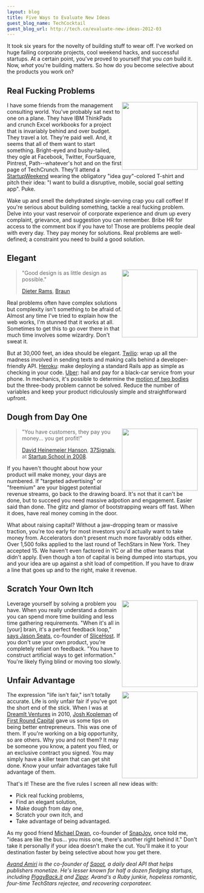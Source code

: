 ```yaml
---
layout: blog
title: Five Ways to Evaluate New Ideas
guest_blog_name: TechCocktail
guest_blog_url: http://tech.co/evaluate-new-ideas-2012-03
---
```


It took six years for the novelty of building stuff to wear off. I've worked on huge failing corporate projects, cool weekend hacks, and successful startups. At a certain point, you've proved to yourself that you _can_ build it. Now, _what_ you're building matters. So how do you become selective about the products you work on?

## Real Fucking Problems

<img src="http://farm8.staticflickr.com/7068/6911108205_f5dfc9665e_m_d.jpg" style="float: right;" height="179" width="200">

I have some friends from the management consulting world. You've probably sat next to one on a plane. They have IBM ThinkPads and crunch Excel workbooks for a project that is invariably behind and over budget. They travel a lot. They're paid well. And, it seems that all of them want to start something. Bright-eyed and bushy-tailed, they ogle at Facebook, Twitter, FourSquare, Pintrest, Path--whatever's hot and on the first page of TechCrunch. They'll attend a [StartupWeekend][11] wearing the obligatory "idea guy"-colored T-shirt and pitch their idea: "I want to build a disruptive, mobile, social goal setting app". Puke.

Wake up and smell the dehydrated single-serving crap you call coffee! If you're serious about building something, tackle a real fucking problem. Delve into your vast reservoir of corporate experience and drum up every complaint, grievance, and suggestion you can remember. Bribe HR for access to the comment box if you have to! Those are problems people deal with every day. They pay money for solutions. Real problems are well-defined; a constraint you need to build a good solution.

## Elegant

<img src="http://farm8.staticflickr.com/7062/6911122075_b4384aca8b_m_d.jpg" style="float: right;" height="179" width="200">

> "Good design is as little design as possible."
>
> [Dieter Rams][7], [Braun][12]

Real problems often have complex solutions but complexity isn't something to be afraid of. Almost any time I've tried to explain how the web works, I'm stunned that it works at all. Sometimes to get this to go over there in that much time involves some wizardry. Don't sweat it.

But at 30,000 feet, an idea should be elegant. [Twilio][13]: wrap up all the madness involved in sending texts and making calls behind a developer-friendly API. [Heroku][14]: make deploying a standard Rails app as simple as checking in your code. [Uber][15]: hail and pay for a black-car service from your phone. In mechanics, it's possible to determine the [motion of two bodies][1] but the three-body problem cannot be solved. Reduce the number of variables and keep your product ridiculously simple and straightforward upfront.

## Dough from Day One

<img src="http://farm8.staticflickr.com/7066/6911107821_174a002346_m_d.jpg" style="float: right;" height="164" width="200">

> "You have customers, they pay you money... you get profit!"
>
> [David Heinemeier Hanson][16], [37Signals][10], at [Startup School in 2008][2].

If you haven't thought about how your product will make money, your days are numbered. If "targeted advertising" or "freemium" are your biggest potential revenue streams, go back to the drawing board. It's not that it can't be done, but to succeed you need massive adpotion and engagement. Easier said than done. The glitz and glamor of bootstrapping wears off fast. When it does, have real money coming in the door.

What about raising capital? Without a jaw-dropping team or massive traction, you're too early for most investors you'd actually want to take money from. Accelerators don't present much more favorably odds either. Over 1,500 folks applied to the last round of TechStars in New York. They accepted 15. We haven't even factored in YC or all the other teams that didn't apply. Even though a ton of capital is being dumped into startups, you and your idea are up against a shit load of competition. If you have to draw a line that goes up and to the right, make it revenue.

## Scratch Your Own Itch

<img src="http://farm8.staticflickr.com/7056/6911107941_dedd6d4981_m_d.jpg" style="float: right;" height="229" width="200">

Leverage yourself by solving a problem you have. When you really understand a domain you can spend more time building and less time gathering requirements.  "When it's all in [your] brain, it's a perfect feedback loop," [says Jason Seats][3], co-founder of [SliceHost][17]. If you don't use your own product, you're completely reliant on feedback. "You have to construct artificial ways to get information." You're likely flying blind or moving too slowly.

## Unfair Advantage

<img src="http://farm8.staticflickr.com/7203/6911108115_0df8b59734_m_d.jpg" style="float: right;" height="229" width="200">

The expression "life isn't fair," isn't totally accurate. Life is only unfair fair if you've got the short end of the stick. When I was at [DreamIt Ventures][6] in 2010, [Josh Kopleman][4] of [First Round Capital][9] gave us some tips on being better entrepreneurs. This was one of them. If you're working on a big opportunity, so are others. Why you and not them? It may be someone you know, a patent you filed, or an exclusive contract you signed. You may simply have a killer team that can get shit done. Know your unfair advantages take full advantage of them.

That's it! These are the five rules I screen all new ideas with:

* Pick real fucking problems,
* Find an elegant solution,
* Make dough from day one,
* Scratch your own itch, and
* Take advantage of being advantaged.

As my good friend [Michael Dwan][5], co-founder of [SnapJoy][8], once told me, "ideas are like the bus... you miss one, there's another right behind it." Don't take it personally if your idea doesn't make the cut. You'll make it to your destination faster by being selective about how you get there.

_[Avand Amiri][18] is the co-founder of [Sqoot][19], a daily deal API that helps publishers monetize. He's lesser known for half a dozen fledging startups, including [PiggyBack.it][20] and [Zippr][21]. Avand's a Ruby junkie, hopeless romantic, four-time TechStars rejectee, and recovering corporateer._

[1]: http://en.wikipedia.org/wiki/Two-body_problem
[2]: http://www.youtube.com/watch?v=0CDXJ6bMkMY
[3]: http://vimeo.com/26335493
[4]: http://www.firstround.com/team/profile/josh_kopelman/
[5]: http://michaeldwan.com/
[6]: http://dreamitventures.com/
[7]: http://en.wikipedia.org/wiki/Dieter_Rams
[8]: http://snapjoy.com/
[9]: http://www.firstround.com/
[10]: http://37signals.com/
[11]: http://startupweekend.org/about/
[12]: http://braun.com/
[13]: http://twilio.com/
[14]: http://heroku.com/
[15]: https://www.uber.com/
[16]: http://david.heinemeierhansson.com/
[17]: http://www.slicehost.com/
[18]: http://avandamiri.com/
[19]: http://www.sqoot.com/
[20]: http://piggyback.it/
[21]: http://thezippr.com